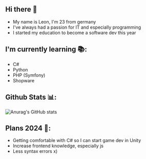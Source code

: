 ## Hi there 👋
- My name is Leon, I'm 23 from germany
- I've always had a passion for IT and especially programming
- I started my education to become a software dev this year

## I'm currently learning 📚:
- C#
- Python
- PHP (Symfony)
- Shopware

## Github Stats 📊:
![Anurag's GitHub stats](https://github-readme-stats.vercel.app/api?username=LinssLeon&show_icons=true&theme=radical)

## Plans 2024 📝:
- Getting comfortable with C# so I can start game dev in Unity
- Increase frontend knowledge, especially js
- Less syntax errors x)
